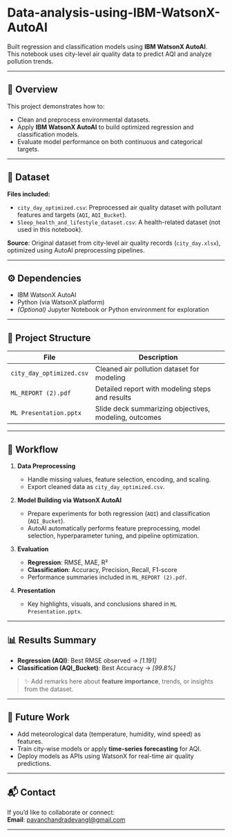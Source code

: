 # Data-analysis-using-IBM-WatsonX-AutoAI

Built regression and classification models using **IBM WatsonX AutoAI**.  
This notebook uses city-level air quality data to predict AQI and analyze pollution trends.

---

## 📌 Overview
This project demonstrates how to:
- Clean and preprocess environmental datasets.
- Apply **IBM WatsonX AutoAI** to build optimized regression and classification models.
- Evaluate model performance on both continuous and categorical targets.

---

## 📂 Dataset
**Files included:**
- `city_day_optimized.csv`: Preprocessed air quality dataset with pollutant features and targets (`AQI`, `AQI_Bucket`).
- `Sleep_health_and_lifestyle_dataset.csv`: A health-related dataset (not used in this notebook).

**Source**: Original dataset from city-level air quality records (`city_day.xlsx`), optimized using AutoAI preprocessing pipelines.

---

## ⚙️ Dependencies
- IBM WatsonX AutoAI  
- Python (via WatsonX platform)  
- *(Optional)* Jupyter Notebook or Python environment for exploration

---

## 📁 Project Structure

| File | Description |
|------|-------------|
| `city_day_optimized.csv` | Cleaned air pollution dataset for modeling |
| `ML_REPORT (2).pdf` | Detailed report with modeling steps and results |
| `ML Presentation.pptx` | Slide deck summarizing objectives, modeling, outcomes |

---

## 🚀 Workflow

1. **Data Preprocessing**  
   - Handle missing values, feature selection, encoding, and scaling.  
   - Export cleaned data as `city_day_optimized.csv`.

2. **Model Building via WatsonX AutoAI**  
   - Prepare experiments for both regression (`AQI`) and classification (`AQI_Bucket`).  
   - AutoAI automatically performs feature preprocessing, model selection, hyperparameter tuning, and pipeline optimization.

3. **Evaluation**  
   - **Regression**: RMSE, MAE, R²  
   - **Classification**: Accuracy, Precision, Recall, F1-score  
   - Performance summaries included in `ML_REPORT (2).pdf`.

4. **Presentation**  
   - Key highlights, visuals, and conclusions shared in `ML Presentation.pptx`.

---

## 📊 Results Summary

- **Regression (AQI)**: Best RMSE observed → *[1.191]*  
- **Classification (AQI_Bucket)**: Best Accuracy → *[99.8%]*  

> ✨ Add remarks here about **feature importance**, trends, or insights from the dataset.

---

## 🔮 Future Work

- Add meteorological data (temperature, humidity, wind speed) as features.  
- Train city-wise models or apply **time-series forecasting** for AQI.  
- Deploy models as APIs using WatsonX for real-time air quality predictions.

---

## 📬 Contact

If you’d like to collaborate or connect:  
**Email**: pavanchandradevangl@gmail.com  

---

